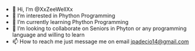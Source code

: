 - 👋 Hi, I’m @XxZeeWellXx
- 👀 I’m interested in Phython Programming 
- 🌱 I’m currently learning Phython Programming
- 💞️ I’m looking to collaborate on Seniors in Phyton or any programming language and willing to learn
- 📫 How to reach me just message me on email jpadecio14@gmail.com

<!---
XxZeeWellXx/XxZeeWellXx is a ✨ special ✨ repository because its `README.md` (this file) appears on your GitHub profile.
You can click the Preview link to take a look at your changes.
--->
